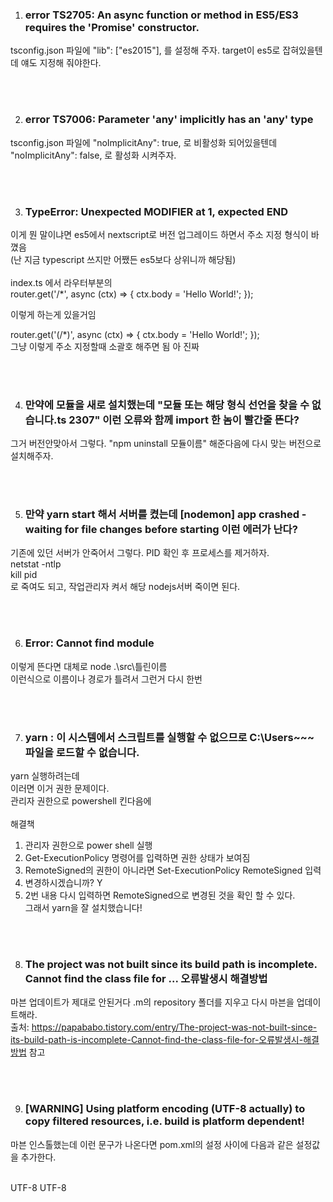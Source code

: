 
1. ### error TS2705: An async function or method in ES5/ES3 requires the 'Promise' constructor.
tsconfig.json 파일에  "lib": ["es2015"],  를 설정해 주자.
target이 es5로 잡혀있을텐데 얘도 지정해 줘야한다.

<br><br>

2. ### error TS7006: Parameter 'any' implicitly has an 'any' type
tsconfig.json 파일에 "noImplicitAny": true,  로 비활성화 되어있을텐데 "noImplicitAny": false,  로 활성화 시켜주자.

<br><br>

3. ### TypeError: Unexpected MODIFIER at 1, expected END
이게 뭔 말이냐면 es5에서 nextscript로 버전 업그레이드 하면서 주소 지정 형식이 바꼈음 <br>
(난 지금 typescript 쓰지만 어쨌든 es5보다 상위니까 해당됨)
<br><br>
index.ts 에서 라우터부분의 <br>
router.get('/*', async (ctx) => {
    ctx.body = 'Hello World!';
});
<br>

이렇게 하는게 있을거임

router.get('(/*)', async (ctx) => {
    ctx.body = 'Hello World!';
});
<br>
그냥 이렇게 주소 지정할때 소괄호 해주면 됨 아 진짜 

<br><br>

4. ### 만약에 모듈을 새로 설치했는데 "모듈 또는 해당 형식 선언을 찾을 수 없습니다.ts 2307" 이런 오류와 함께 import 한 놈이 빨간줄 뜬다?

그거 버전안맞아서 그렇다. "npm uninstall 모듈이름" 해준다음에 다시 맞는 버전으로 설치해주자.

<br><br>

5. ### 만약 yarn start 해서 서버를 켰는데 [nodemon] app crashed - waiting for file changes before starting 이런 에러가 난다?

기존에 있던 서버가 안죽어서 그렇다. PID 확인 후 프로세스를  제거하자. <br>
netstat -ntlp <br>
kill pid <br>
로 죽여도 되고, 작업관리자 켜서 해당 nodejs서버 죽이면 된다.

<br><br>

6. ### Error: Cannot find module

이렇게 뜬다면 대체로 node .\src\틀린이름 <br>
이런식으로 이름이나 경로가 틀려서 그런거 다시 한번 

<br><br>

7. ### yarn : 이 시스템에서 스크립트를 실행할 수 없으므로  C:\Users~~~ 파일을 로드할 수 없습니다.
yarn 실행하려는데 <br>
이러면 이거 권한 문제이다. <br>
관리자 권한으로 powershell 킨다음에 <br>
 <br>
해결책  <br>
1. 관리자 권한으로 power shell 실행  <br>
2. Get-ExecutionPolicy 명령어를 입력하면 권한 상태가 보여짐  <br>
3. RemoteSigned의 권한이 아니라면 Set-ExecutionPolicy RemoteSigned 입력  <br>
4. 변경하시겠습니까? Y  <br>
5. 2번 내용 다시 입력하면 RemoteSigned으로 변경된 것을 확인 할 수 있다.  <br>
그래서 yarn을 잘 설치했습니다!  <br>

 <br> <br>
 
 8. ### The project was not built since its build path is incomplete. Cannot find the class file for ... 오류발생시 해결방법

 마븐 업데이트가 제대로 안된거다 .m의 repository 폴더를 지우고 다시 마븐을 업데이트해라. <br>
출처: https://papababo.tistory.com/entry/The-project-was-not-built-since-its-build-path-is-incomplete-Cannot-find-the-class-file-for-오류발생시-해결방법 참고


<br><br>

9. ### [WARNING] Using platform encoding (UTF-8 actually) to copy filtered resources, i.e. build is platform dependent!

마븐 인스톨했는데 이런 문구가 나온다면 pom.xml의 <properties>설정 사이에 다음과 같은 설정값을 추가한다. <br><br>

 <!-- Build Encoding UTF-8 Setting -->
 <properties>
  <project.build.sourceEncoding>UTF-8</project.build.sourceEncoding>
  <project.reporting.outputEncoding>UTF-8</project.reporting.outputEncoding>
 </properties>
 
 
